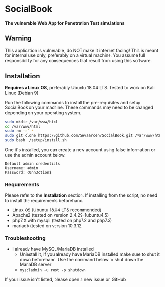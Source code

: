 # SocialBook
#### The vulnerable Web App for Penetration Test simulations

## Warning
This application is vulnerable, do NOT make it internet facing! This is meant for internal use only, preferably on a virtual machine. You assume full responsibility for any consequences that result from using this software.

## Installation
**Requires a Linux OS**, preferably Ubuntu 18.04 LTS. Tested to work on Kali Linux (Debian 9)

Run the following commands to install the pre-requisites and setup SocialBook on your machine. These commands may need to be changed depending on your operating system.
```bash
sudo mkdir /var/www/html
cd /var/www/html
sudo rm -rf *
sudo git clone https://github.com/Sevaarcen/SocialBook.git /var/www/html
sudo bash ./setup/install.sh
```

One it's installed, you can create a new account using false information or use the admin account below.
```
Default admin credentials
Username: admin
Password: c0nn3ction$
```

### Requirements
Please refer to the **Installation** section. If installing from the script, no need to install the requirements beforehand.
* Linux OS (Ubuntu 18.04 LTS recommended)
* Apache2 (tested on version 2.4.29-1ubuntu4.5)
* php7.X with mysqli (tested on php7.2 and php7.3)
* mariadb (tested on version 10.3.12)

### Troubleshooting
* I already have MySQL/MariaDB installed
  * Uninstall it, if you already have MariaDB installed make sure to shut it down beforehand. Use the command below to shut down the MariaDB server
  * ```mysqladmin -u root -p shutdown```

If your issue isn't listed, please open a new issue on GitHub
